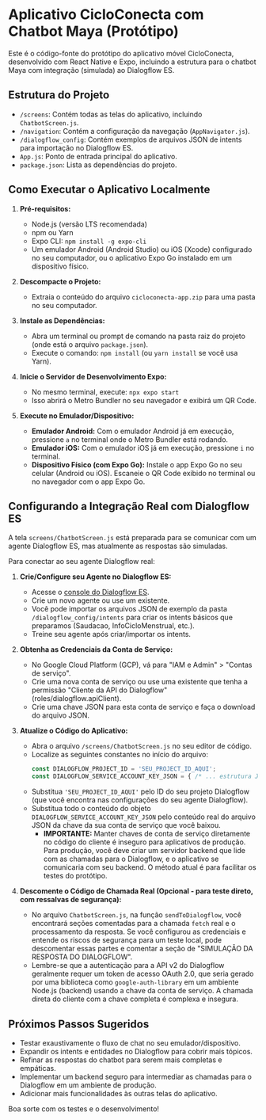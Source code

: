 # Aplicativo CicloConecta com Chatbot Maya (Protótipo)

Este é o código-fonte do protótipo do aplicativo móvel CicloConecta, desenvolvido com React Native e Expo, incluindo a estrutura para o chatbot Maya com integração (simulada) ao Dialogflow ES.

## Estrutura do Projeto

-   `/screens`: Contém todas as telas do aplicativo, incluindo `ChatbotScreen.js`.
-   `/navigation`: Contém a configuração da navegação (`AppNavigator.js`).
-   `/dialogflow_config`: Contém exemplos de arquivos JSON de intents para importação no Dialogflow ES.
-   `App.js`: Ponto de entrada principal do aplicativo.
-   `package.json`: Lista as dependências do projeto.

## Como Executar o Aplicativo Localmente

1.  **Pré-requisitos:**
    *   Node.js (versão LTS recomendada)
    *   npm ou Yarn
    *   Expo CLI: `npm install -g expo-cli`
    *   Um emulador Android (Android Studio) ou iOS (Xcode) configurado no seu computador, ou o aplicativo Expo Go instalado em um dispositivo físico.

2.  **Descompacte o Projeto:**
    *   Extraia o conteúdo do arquivo `cicloconecta-app.zip` para uma pasta no seu computador.

3.  **Instale as Dependências:**
    *   Abra um terminal ou prompt de comando na pasta raiz do projeto (onde está o arquivo `package.json`).
    *   Execute o comando: `npm install` (ou `yarn install` se você usa Yarn).

4.  **Inicie o Servidor de Desenvolvimento Expo:**
    *   No mesmo terminal, execute: `npx expo start`
    *   Isso abrirá o Metro Bundler no seu navegador e exibirá um QR Code.

5.  **Execute no Emulador/Dispositivo:**
    *   **Emulador Android:** Com o emulador Android já em execução, pressione `a` no terminal onde o Metro Bundler está rodando.
    *   **Emulador iOS:** Com o emulador iOS já em execução, pressione `i` no terminal.
    *   **Dispositivo Físico (com Expo Go):** Instale o app Expo Go no seu celular (Android ou iOS). Escaneie o QR Code exibido no terminal ou no navegador com o app Expo Go.

## Configurando a Integração Real com Dialogflow ES

A tela `screens/ChatbotScreen.js` está preparada para se comunicar com um agente Dialogflow ES, mas atualmente as respostas são simuladas.

Para conectar ao seu agente Dialogflow real:

1.  **Crie/Configure seu Agente no Dialogflow ES:**
    *   Acesse o [console do Dialogflow ES](https://dialogflow.cloud.google.com/).
    *   Crie um novo agente ou use um existente.
    *   Você pode importar os arquivos JSON de exemplo da pasta `/dialogflow_config/intents` para criar os intents básicos que preparamos (Saudacao, InfoCicloMenstrual, etc.).
    *   Treine seu agente após criar/importar os intents.

2.  **Obtenha as Credenciais da Conta de Serviço:**
    *   No Google Cloud Platform (GCP), vá para "IAM e Admin" > "Contas de serviço".
    *   Crie uma nova conta de serviço ou use uma existente que tenha a permissão "Cliente da API do Dialogflow" (roles/dialogflow.apiClient).
    *   Crie uma chave JSON para esta conta de serviço e faça o download do arquivo JSON.

3.  **Atualize o Código do Aplicativo:**
    *   Abra o arquivo `/screens/ChatbotScreen.js` no seu editor de código.
    *   Localize as seguintes constantes no início do arquivo:
        ```javascript
        const DIALOGFLOW_PROJECT_ID = 'SEU_PROJECT_ID_AQUI';
        const DIALOGFLOW_SERVICE_ACCOUNT_KEY_JSON = { /* ... estrutura JSON ... */ };
        ```
    *   Substitua `'SEU_PROJECT_ID_AQUI'` pelo ID do seu projeto Dialogflow (que você encontra nas configurações do seu agente Dialogflow).
    *   Substitua todo o conteúdo do objeto `DIALOGFLOW_SERVICE_ACCOUNT_KEY_JSON` pelo conteúdo real do arquivo JSON da chave da sua conta de serviço que você baixou.
        *   **IMPORTANTE:** Manter chaves de conta de serviço diretamente no código do cliente é inseguro para aplicativos de produção. Para produção, você deve criar um servidor backend que lide com as chamadas para o Dialogflow, e o aplicativo se comunicaria com seu backend. O método atual é para facilitar os testes do protótipo.

4.  **Descomente o Código de Chamada Real (Opcional - para teste direto, com ressalvas de segurança):**
    *   No arquivo `ChatbotScreen.js`, na função `sendToDialogflow`, você encontrará seções comentadas para a chamada `fetch` real e o processamento da resposta. Se você configurou as credenciais e entende os riscos de segurança para um teste local, pode descomentar essas partes e comentar a seção de "SIMULAÇÃO DA RESPOSTA DO DIALOGFLOW".
    *   Lembre-se que a autenticação para a API v2 do Dialogflow geralmente requer um token de acesso OAuth 2.0, que seria gerado por uma biblioteca como `google-auth-library` em um ambiente Node.js (backend) usando a chave da conta de serviço. A chamada direta do cliente com a chave completa é complexa e insegura.

## Próximos Passos Sugeridos

*   Testar exaustivamente o fluxo de chat no seu emulador/dispositivo.
*   Expandir os intents e entidades no Dialogflow para cobrir mais tópicos.
*   Refinar as respostas do chatbot para serem mais completas e empáticas.
*   Implementar um backend seguro para intermediar as chamadas para o Dialogflow em um ambiente de produção.
*   Adicionar mais funcionalidades às outras telas do aplicativo.

Boa sorte com os testes e o desenvolvimento!

